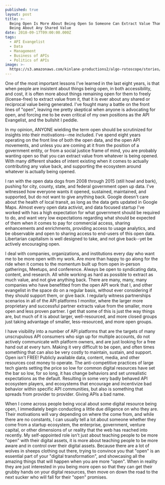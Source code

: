 ```yaml
---
published: true
layout: post
title: >-
  Being Open Is More About Being Open So Someone Can Extract Value Than Open
  Being About Any Shared Value
date: 2018-09-17T09:00:00.000Z
tags:
  - API Evangelist
  - Data
  - Management
  - Business of APIs
  - Politics of APIs
image: >-
  https://s3.amazonaws.com/kinlane-productions2/algo-rotoscope/stories/adam-smith_blue_circuit_5.jpg
---
```

<p></p>One of the most important lessons I've learned in the last eight years, is that when people are insistent about things being open, in both accessibility, and cost, it is often more about things remaining open for them to freely (license-free) to extract value from it, that it is ever about any shared or reciprocal value being generated. I've fought many a battle on the front lines of "open", leaving me pretty skeptical when anyone is advocating for open, and forcing me to be even critical of my own positions as the API Evangelist, and the bullshit I peddle.

In my opinion, ANYONE wielding the term open should be scrutinized for insights into their motivations--me included. I've spend eight years operating on the front line of both the open data, and the open API movements, and unless you are coming at it from the position of a government entity, or from a social justice frame of mind, you are probably wanting open so that you can extract value from whatever is being opened. With many different shades of intent  existing when it comes to actually contributing any value back, and supporting the ecosystem around whatever is actually being opened.

I ran with the open data dogs from 2008 through 2015 (still howl and bark), pushing for city, county, state, and federal government open up data. I've witnessed how everyone wants it opened, sustained, maintained, and supported, but do not want to give anything back. Google doesn't care about the health of local transit, as long as the data gets updated in Google Maps. Almost every open data activist, and data focused startup I've worked with has a high expectation for what government should be required to do, and want very low expectations regarding what should be expected of them when it comes to pay for commercial access, sharing enhancements and enrichments, providing access to usage analytics, and be observable and open to sharing access to end-users of this open data. Libertarian capitalism is well designed to take, and not give back--yet be actively encouraging open.

I deal with companies, organizations, and institutions every day who want me to be more open with my work. Are more than happy to go along for the ride when it comes to the momentum built up from open in-person gatherings, Meetups, and conference. Always be open to syndicating data, content, and research. All while working as hard as possible to extract as much value, and not give anything back. There are many, many, many companies who have benefitted from the open API work that I, and other evangelist in the space do on a regular basis, without ever considering if they should support them, or give back. I regularly witness partnerships scenarios in all of the API platforms I monitor, where the larger more proprietary and successful partner extracts value from the smaller, more open and less proven partner. I get that some of this is just the way things are, but much of it is about larger, well-resourced, and more closed groups just taking advantage of smaller, less-resourced, and more open groups.

I have visibility into a number of API platforms that are the targets of many unscrupulous API consumers who sign up for multiple accounts, do not actively communicate with platform owners, and are just looking for a free hand out at every turn. Making it very difficult to be open, and often times something that can also be very costly to maintain, sustain, and support. Open isn't FREE! Publicly available data, content, media, and other resources cost money to operate. The anti-competitive practices of large tech giants setting the price so low for common digital resources have set the bar so low, for so long, it has change behaviors and set unrealistic expectations as the default. Resulting in some very badly behaved API ecosystem players, and ecosystems that encourage and incentivize bad behavior within specific API communities, but also is something that spreads from provider to provider. Giving APIs a bad name.

When I come across people being vocal about some digital resource being open, I immediately begin conducting a little due diligence on who they are. Their motivations will vary depending on where the come from, and while there are no constants, I can usually tell a lot about someone whether they come from a startup ecosystem, the enterprise, government, venture capital, or other dimensions of ur reality that the web has reached into recently. My self-appointed role isn't just about teaching people to be more "open" with their digital assets, it is more about teaching people to be more aware and in control over their digital assets. Because there are a lot of wolves in sheeps clothing out there, trying to convince you that "open" is an essential part of your "digital transformation", and showcasing all the amazing things that will happen when you are more "open". When in reality they are just interested in you being more open so that they can get their grubby hands on your digital resources, then move on down the road to the next sucker who will fall for their "open" promises.
